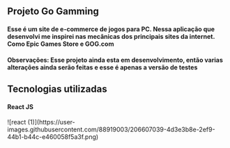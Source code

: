 
<h2>Projeto Go Gamming</h2>

<h4>Esse é um site de e-commerce de jogos para
PC. Nessa aplicação que desenvolvi me inspirei
nas mecânicas dos principais sites da internet. Como 
Epic Games Store e GOG.com</h4>

<h4>Observações: Esse projeto ainda esta em desenvolvimento, então varias 
alterações ainda serão feitas e esse é apenas a versão de testes</h4>


<h2>Tecnologias utilizadas</h2>

<h4>React JS</h4>![react (1)](https://user-images.githubusercontent.com/88919003/206607039-4d3e3b8e-2ef9-44b1-b44c-e460058f5a3f.png)


